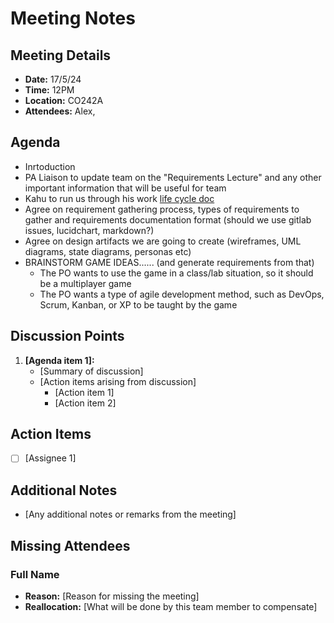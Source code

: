 # Meeting Notes

## Meeting Details
- **Date:** 17/5/24
- **Time:** 12PM
- **Location:** CO242A
- **Attendees:** Alex, 

## Agenda
- Inrtoduction
- PA Liaison to update team on the "Requirements Lecture" and any other important information that will be useful for team
- Kahu to run us through his work [life cycle doc](https://gitlab.ecs.vuw.ac.nz/manninalex/engr302-project/-/blob/main/project_management/workLifeCycle.MD?ref_type=heads)
- Agree on requirement gathering process, types of requirements to gather and requirements documentation format (should we use gitlab issues, lucidchart, markdown?)
- Agree on design artifacts we are going to create (wireframes, UML diagrams, state diagrams, personas etc)
- BRAINSTORM GAME IDEAS...... (and generate requirements from that)
  - The PO wants to use
the game in a class/lab situation, so it should be a multiplayer game
  - The PO wants a type of agile
development method, such as DevOps, Scrum, Kanban, or XP to be taught by the game


## Discussion Points
1. **[Agenda item 1]:**
   - [Summary of discussion]
   - [Action items arising from discussion]
     - [Action item 1]
     - [Action item 2]

## Action Items
- [ ] [Assignee 1]

## Additional Notes
- [Any additional notes or remarks from the meeting]

## Missing Attendees

### Full Name
- **Reason:** [Reason for missing the meeting]
- **Reallocation:** [What will be done by this team member to compensate]
